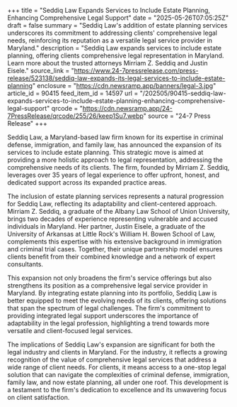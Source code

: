 +++
title = "Seddiq Law Expands Services to Include Estate Planning, Enhancing Comprehensive Legal Support"
date = "2025-05-26T07:05:25Z"
draft = false
summary = "Seddiq Law's addition of estate planning services underscores its commitment to addressing clients' comprehensive legal needs, reinforcing its reputation as a versatile legal service provider in Maryland."
description = "Seddiq Law expands services to include estate planning, offering clients comprehensive legal representation in Maryland. Learn more about the trusted attorneys Mirriam Z. Seddiq and Justin Eisele."
source_link = "https://www.24-7pressrelease.com/press-release/523138/seddiq-law-expands-its-legal-services-to-include-estate-planning"
enclosure = "https://cdn.newsramp.app/banners/legal-3.jpg"
article_id = 90415
feed_item_id = 14597
url = "/202505/90415-seddiq-law-expands-services-to-include-estate-planning-enhancing-comprehensive-legal-support"
qrcode = "https://cdn.newsramp.app/24-7PressRelease/qrcode/255/26/keep1Su7.webp"
source = "24-7 Press Release"
+++

<p>Seddiq Law, a Maryland-based law firm known for its expertise in criminal defense, immigration, and family law, has announced the expansion of its services to include estate planning. This strategic move is aimed at providing a more holistic approach to legal representation, addressing the comprehensive needs of its clients. The firm, founded by Mirriam Z. Seddiq, leverages over 35 years of legal experience to offer upfront, honest, and dedicated support across its expanded practice areas.</p><p>The inclusion of estate planning services represents a natural progression for Seddiq Law, reflecting its adaptability and client-centered approach. Mirriam Z. Seddiq, a graduate of the Albany Law School of Union University, brings two decades of experience representing vulnerable and accused individuals in Maryland. Her partner, Justin Eisele, a graduate of the University of Arkansas at Little Rock's William H. Bowen School of Law, complements this expertise with his extensive background in immigration and criminal trial cases. Together, their unique partnership model ensures clients benefit from their combined knowledge and a network of expert consultants.</p><p>This expansion not only broadens the firm's service offerings but also strengthens its position as a comprehensive legal service provider in Maryland. By integrating estate planning into its portfolio, Seddiq Law is better equipped to meet the evolving needs of its clients, offering solutions that span the spectrum of legal challenges. The firm's commitment to providing integrated legal support underscores the importance of adaptability in the legal profession, highlighting a trend towards more versatile and client-focused legal services.</p><p>The implications of Seddiq Law's expansion are significant for both the legal industry and clients in Maryland. For the industry, it reflects a growing recognition of the value of comprehensive legal services that address a wide range of client needs. For clients, it means access to a one-stop legal solution that can navigate the complexities of criminal defense, immigration, family law, and now estate planning, all under one roof. This development is a testament to the firm's dedication to excellence and its unwavering focus on client satisfaction.</p>